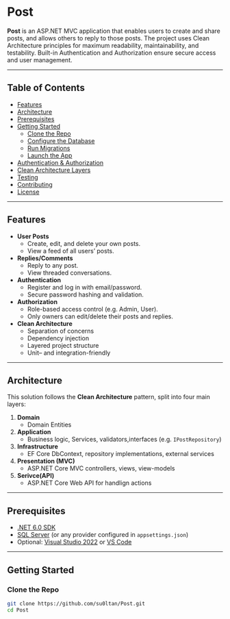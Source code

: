 # Post

**Post** is an ASP.NET MVC application that enables users to create and share posts, and allows others to reply to those posts. The project uses Clean Architecture principles for maximum readability, maintainability, and testability. Built-in Authentication and Authorization ensure secure access and user management.

---

## Table of Contents

- [Features](#features)  
- [Architecture](#architecture)  
- [Prerequisites](#prerequisites)  
- [Getting Started](#getting-started)  
  - [Clone the Repo](#clone-the-repo)  
  - [Configure the Database](#configure-the-database)  
  - [Run Migrations](#run-migrations)  
  - [Launch the App](#launch-the-app)  
- [Authentication & Authorization](#authentication--authorization)  
- [Clean Architecture Layers](#clean-architecture-layers)  
- [Testing](#testing)  
- [Contributing](#contributing)  
- [License](#license)  

---

## Features

- **User Posts**  
  - Create, edit, and delete your own posts.  
  - View a feed of all users’ posts.
- **Replies/Comments**  
  - Reply to any post.  
  - View threaded conversations.
- **Authentication**  
  - Register and log in with email/password.  
  - Secure password hashing and validation.
- **Authorization**  
  - Role-based access control (e.g. Admin, User).  
  - Only owners can edit/delete their posts and replies.
- **Clean Architecture**  
  - Separation of concerns  
  - Dependency injection  
  - Layered project structure  
  - Unit– and integration-friendly  

---

## Architecture

This solution follows the **Clean Architecture** pattern, split into four main layers:

1. **Domain**  
   - Domain Entities
2. **Application**  
   - Business logic, Services, validators,interfaces (e.g. `IPostRepository`)
3. **Infrastructure**  
   - EF Core DbContext, repository implementations, external services
4. **Presentation (MVC)**  
   - ASP.NET Core MVC controllers, views, view-models
5. **Serivce(API)**
   - ASP.NET Core Web API for handlign actions
  
---

## Prerequisites

- [.NET 6.0 SDK](https://dotnet.microsoft.com/download)  
- [SQL Server](https://www.microsoft.com/sql-server) (or any provider configured in `appsettings.json`)  
- Optional: [Visual Studio 2022](https://visualstudio.microsoft.com/) or [VS Code](https://code.visualstudio.com/)

---

## Getting Started

### Clone the Repo

```bash
git clone https://github.com/su0ltan/Post.git
cd Post
